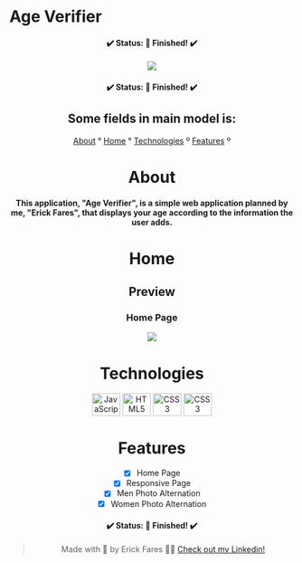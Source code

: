 # Age Verifier

<h4 align="center">
  ✔️ Status: 🙌 Finished! ✔️
</h4>

<div align="center">
    <img src="https://user-images.githubusercontent.com/79349878/155243066-31c801ec-d502-4ba8-9d47-085ef7d2b1f1.png">

<h4 align="center">
  ✔️ Status: 🙌 Finished! ✔️
</h4>

## Some fields in main model is:

<p align="center">
  <a href="#about">About</a> °
  <a href="#home">Home</a> °
  <a href="#technologies">Technologies</a> º
  <a href="#features">Features</a> º
</p>

# About

#### This application, "Age Verifier", is a simple web application planned by me, "Erick Fares", that displays your age according to the information the user adds.

# Home
## Preview
### Home Page
<div align="center">
  <img src="https://user-images.githubusercontent.com/79349878/155243797-7f4da90b-cefc-4d13-b8d8-3b5e2c021805.png">
</div>

# Technologies

<div align="center">
  <img align="center" alt="JavaScript" height="40" width="50" src="https://cdn.jsdelivr.net/gh/devicons/devicon/icons/javascript/javascript-original.svg" />
  <img align="center" alt="HTML5" height="40" width="50" src="https://cdn.jsdelivr.net/gh/devicons/devicon/icons/html5/html5-plain-wordmark.svg"/>
  <img align="center" alt="CSS3" height="40" width="50" src="https://cdn.jsdelivr.net/gh/devicons/devicon/icons/css3/css3-plain-wordmark.svg"/>
  <img align="center" alt="CSS3" height="40" width="50" src="https://cdn.jsdelivr.net/gh/devicons/devicon/icons/bootstrap/bootstrap-original.svg" />
 </div>

 # Features
+ [x] Home Page
+ [x] Responsive Page
+ [x] Men Photo Alternation
+ [x] Women Photo Alternation

<h4 align="center">
  ✔️ Status: 🙌 Finished! ✔️
</h4>

> Made with 💜 by Erick Fares 👨‍💻 <a href="https://www.linkedin.com/in/erick-fares-3941a0207/" target="_blank">Check out my Linkedin!</a>